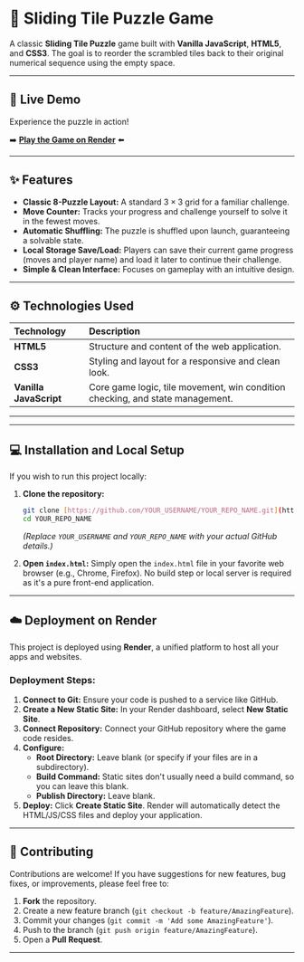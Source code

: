 # 🧩 Sliding Tile Puzzle Game

A classic **Sliding Tile Puzzle** game built with **Vanilla JavaScript**, **HTML5**, and **CSS3**. The goal is to reorder the scrambled tiles back to their original numerical sequence using the empty space.

---

## 🚀 Live Demo

Experience the puzzle in action!

➡️ **[Play the Game on Render](https://sliding-tiles.onrender.com)** ⬅️

---

## ✨ Features

* **Classic 8-Puzzle Layout:** A standard $3 \times 3$ grid for a familiar challenge.
* **Move Counter:** Tracks your progress and challenge yourself to solve it in the fewest moves.
* **Automatic Shuffling:** The puzzle is shuffled upon launch, guaranteeing a solvable state.
* **Local Storage Save/Load:** Players can save their current game progress (moves and player name) and load it later to continue their challenge.
* **Simple & Clean Interface:** Focuses on gameplay with an intuitive design.

---

## ⚙️ Technologies Used

| Technology | Description |
| :--- | :--- |
| **HTML5** | Structure and content of the web application. |
| **CSS3** | Styling and layout for a responsive and clean look. |
| **Vanilla JavaScript** | Core game logic, tile movement, win condition checking, and state management. |

---

---

## 💻 Installation and Local Setup

If you wish to run this project locally:

1.  **Clone the repository:**
    ```bash
    git clone [https://github.com/YOUR_USERNAME/YOUR_REPO_NAME.git](https://github.com/YOUR_USERNAME/YOUR_REPO_NAME.git)
    cd YOUR_REPO_NAME
    ```
    *(Replace `YOUR_USERNAME` and `YOUR_REPO_NAME` with your actual GitHub details.)*

2.  **Open `index.html`:**
    Simply open the `index.html` file in your favorite web browser (e.g., Chrome, Firefox). No build step or local server is required as it's a pure front-end application.

---

## ☁️ Deployment on Render

This project is deployed using **Render**, a unified platform to host all your apps and websites.

### Deployment Steps:

1.  **Connect to Git:** Ensure your code is pushed to a service like GitHub.
2.  **Create a New Static Site:** In your Render dashboard, select **New Static Site**.
3.  **Connect Repository:** Connect your GitHub repository where the game code resides.
4.  **Configure:**
    * **Root Directory:** Leave blank (or specify if your files are in a subdirectory).
    * **Build Command:** Static sites don't usually need a build command, so you can leave this blank.
    * **Publish Directory:** Leave blank.
5.  **Deploy:** Click **Create Static Site**. Render will automatically detect the HTML/JS/CSS files and deploy your application.

---

## 🤝 Contributing

Contributions are welcome! If you have suggestions for new features, bug fixes, or improvements, please feel free to:

1.  **Fork** the repository.
2.  Create a new feature branch (`git checkout -b feature/AmazingFeature`).
3.  Commit your changes (`git commit -m 'Add some AmazingFeature'`).
4.  Push to the branch (`git push origin feature/AmazingFeature`).
5.  Open a **Pull Request**.

---
